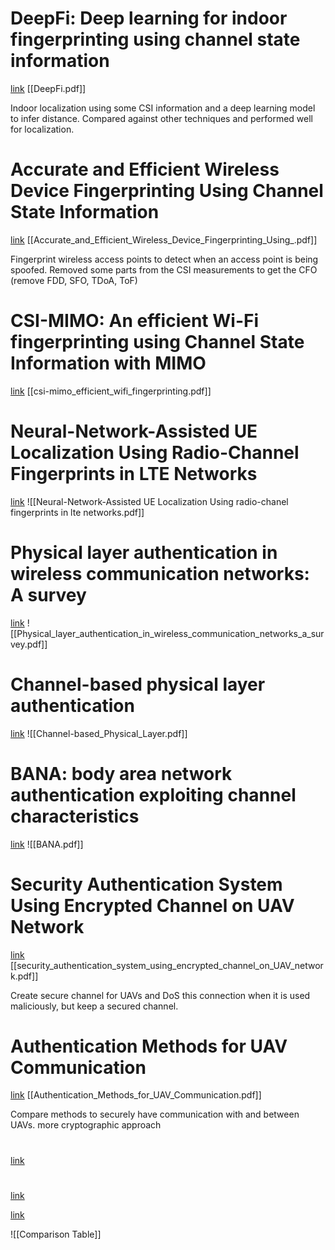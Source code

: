 # DeepFi: Deep learning for indoor fingerprinting using channel state information
[link](https://ieeexplore.ieee.org/abstract/document/7127718)
[[DeepFi.pdf]]

Indoor localization using some CSI information and a deep learning model to infer distance.
Compared against other techniques and performed well for localization.

# Accurate and Efficient Wireless Device Fingerprinting Using Channel State Information
[link](https://ieeexplore.ieee.org/abstract/document/8485917)
[[Accurate_and_Efficient_Wireless_Device_Fingerprinting_Using_.pdf]]

Fingerprint wireless access points to detect when an access point is being spoofed.
Removed some parts from the CSI measurements to get the CFO (remove FDD, SFO, TDoA, ToF)

# CSI-MIMO: An efficient Wi-Fi fingerprinting using Channel State Information with MIMO
[link](https://www.sciencedirect.com/science/article/pii/S1574119215001406)
[[csi-mimo_efficient_wifi_fingerprinting.pdf]]

# Neural-Network-Assisted UE Localization Using Radio-Channel Fingerprints in LTE Networks
[link]()
![[Neural-Network-Assisted UE Localization Using radio-chanel fingerprints in lte networks.pdf]]

# Physical layer authentication in wireless communication networks: A survey
[link](https://ieeexplore.ieee.org/abstract/document/9200889)
![[Physical_layer_authentication_in_wireless_communication_networks_a_survey.pdf]]

# Channel-based physical layer authentication
[link](https://ieeexplore.ieee.org/abstract/document/7037452)
![[Channel-based_Physical_Layer.pdf]]

# BANA: body area network authentication exploiting channel characteristics
[link](https://dl.acm.org/doi/abs/10.1145/2185448.2185454)
![[BANA.pdf]]

# Security Authentication System Using Encrypted Channel on UAV Network
[link](https://ieeexplore.ieee.org/abstract/document/7926571)
[[security_authentication_system_using_encrypted_channel_on_UAV_network.pdf]]

Create secure channel for UAVs and DoS this connection when it is used maliciously, but keep a secured channel. 
# Authentication Methods for UAV Communication
[link](https://ieeexplore.ieee.org/abstract/document/8969732)
[[Authentication_Methods_for_UAV_Communication.pdf]]

Compare methods to securely have communication with and between UAVs. more cryptographic approach
# 
[link]()

# 
[link]()







[link]()

![[Comparison Table]]
